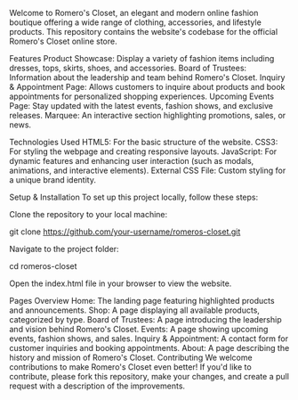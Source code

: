 Welcome to Romero's Closet, an elegant and modern online fashion boutique offering a wide range of clothing, accessories, and lifestyle products. This repository contains the website's codebase for the official Romero's Closet online store.

Features
Product Showcase: Display a variety of fashion items including dresses, tops, skirts, shoes, and accessories.
Board of Trustees: Information about the leadership and team behind Romero's Closet.
Inquiry & Appointment Page: Allows customers to inquire about products and book appointments for personalized shopping experiences.
Upcoming Events Page: Stay updated with the latest events, fashion shows, and exclusive releases.
Marquee: An interactive section highlighting promotions, sales, or news.

Technologies Used
HTML5: For the basic structure of the website.
CSS3: For styling the webpage and creating responsive layouts.
JavaScript: For dynamic features and enhancing user interaction (such as modals, animations, and interactive elements).
External CSS File: Custom styling for a unique brand identity.

Setup & Installation
To set up this project locally, follow these steps:

Clone the repository to your local machine:

git clone https://github.com/your-username/romeros-closet.git

Navigate to the project folder:

cd romeros-closet

Open the index.html file in your browser to view the website.



Pages Overview
Home: The landing page featuring highlighted products and announcements.
Shop: A page displaying all available products, categorized by type.
Board of Trustees: A page introducing the leadership and vision behind Romero's Closet.
Events: A page showing upcoming events, fashion shows, and sales.
Inquiry & Appointment: A contact form for customer inquiries and booking appointments.
About: A page describing the history and mission of Romero's Closet.
Contributing
We welcome contributions to make Romero's Closet even better! If you'd like to contribute, please fork this repository, make your changes, and create a pull request with a description of the improvements.
